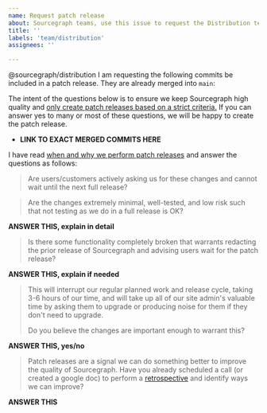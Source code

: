 ```yaml
---
name: Request patch release
about: Sourcegraph teams, use this issue to request the Distribution team perform a patch release or include your changes in a patch release..
title: ''
labels: 'team/distribution'
assignees: ''

---
```


@sourcegraph/distribution I am requesting the following commits be included in a patch release. They are already merged into `main`:

The intent of the questions below is to ensure we keep Sourcegraph high quality and [only create patch releases based on a strict criteria.](https://about.sourcegraph.com/handbook/engineering/releases#when-are-patch-releases-performed) If you can answer yes to many or most of these questions, we will be happy to create the patch release.

- **LINK TO EXACT MERGED COMMITS HERE**

I have read [when and why we perform patch releases](https://about.sourcegraph.com/handbook/engineering/releases#when-are-patch-releases-performed) and answer the questions as follows:

> Are users/customers actively asking us for these changes and cannot wait until the next full release?

<!-- ANSWER THIS, include links to customer issue tracker -->

> Are the changes extremely minimal, well-tested, and low risk such that not testing as we do in a full release is OK?

**ANSWER THIS, explain in detail**

> Is there some functionality completely broken that warrants redacting the prior release of Sourcegraph and advising users wait for the patch release?

**ANSWER THIS, explain if needed**

> This will interrupt our regular planned work and release cycle, taking 3-6 hours of our time, and will take up all of our site admin's valuable time by asking them to upgrade or producing noise for them if they don't need to upgrade.
>
> Do you believe the changes are important enough to warrant this?

**ANSWER THIS, yes/no**

> Patch releases are a signal we can do something better to improve the quality of Sourcegraph. Have you already scheduled a call (or created a google doc) to perform a [retrospective](https://about.sourcegraph.com/retrospectives) and identify ways we can improve?

**ANSWER THIS**
